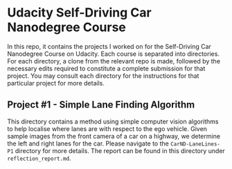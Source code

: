 # Udacity Self-Driving Car Nanodegree Course

In this repo, it contains the projects I worked on for the Self-Driving Car Nanodegree Course on Udacity.  Each course is separated into directories.  For each directory, a clone from the relevant repo is made, followed by the necessary edits required to constitute a complete submission for that project.  You may consult each directory for the instructions for that particular project for more details.

## Project #1 - Simple Lane Finding Algorithm

This directory contains a method using simple computer vision algorithms to help localise where lanes are with respect to the ego vehicle.  Given sample images from the front camera of a car on a highway, we determine the left and right lanes for the car.  Please navigate to the `CarND-LaneLines-P1` directory for more details.  The report can be found in this directory under `reflection_report.md`.
